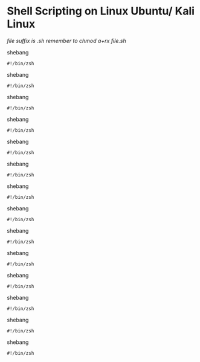 # Shell Scripting on Linux Ubuntu/ Kali Linux

_file suffix is .sh_
_remember to chmod a+rx file.sh_

shebang

```console
#!/bin/zsh
```

shebang

```console
#!/bin/zsh
```


shebang

```console
#!/bin/zsh
```


shebang

```console
#!/bin/zsh
```


shebang

```console
#!/bin/zsh
```


shebang

```console
#!/bin/zsh
```


shebang

```console
#!/bin/zsh
```


shebang

```console
#!/bin/zsh
```


shebang

```console
#!/bin/zsh
```


shebang

```console
#!/bin/zsh
```


shebang

```console
#!/bin/zsh
```


shebang

```console
#!/bin/zsh
```


shebang

```console
#!/bin/zsh
```


shebang

```console
#!/bin/zsh
```








